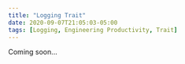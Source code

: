 ```yaml
---
title: "Logging Trait"
date: 2020-09-07T21:05:03-05:00
tags: [Logging, Engineering Productivity, Trait]
---
```


Coming soon...